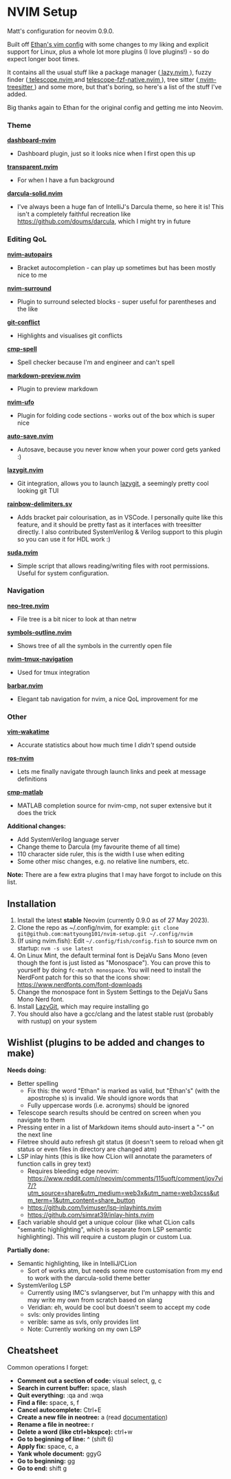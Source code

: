 # NVIM Setup

Matt's configuration for neovim 0.9.0.

Built off [Ethan's vim config](https://github.com/nvim-lua/kickstart.nvim) with some changes to my liking
and explicit support for Linux, plus a whole lot more plugins (I love plugins!) - so do expect longer boot
times.

It contains all the usual stuff like a package manager 
([ lazy.nvim ]( https://github.com/folke/lazy.nvim )), fuzzy finder 
([ telescope.nvim ]( https://github.com/nvim-telescope/telescope.nvim ) and 
[ telescope-fzf-native.nvim ]( https://github.com/nvim-telescope/telescope-fzf-native.nvim )),
tree sitter ([ nvim-treesitter ]( https://github.com/nvim-treesitter/nvim-treesitter )) and
some more, but that's boring, so here's a list of the stuff I've added.

Big thanks again to Ethan for the original config and getting me into Neovim.

### Theme

**[ dashboard-nvim ]( https://github.com/nvimdev/dashboard-nvim )**
- Dashboard plugin, just so it looks nice when I first open this up

**[ transparent.nvim ]( https://github.com/xiyaowong/transparent.nvim )**
- For when I have a fun background

**[darcula-solid.nvim](https://github.com/briones-gabriel/darcula-solid.nvim)**
- I've always been a huge fan of IntelliJ's Darcula theme, so here it is! This isn't a completely faithful
recreation like https://github.com/doums/darcula, which I might try in future

### Editing QoL

**[ nvim-autopairs ]( https://github.com/windwp/nvim-autopairs )**
- Bracket autocompletion - can play up sometimes but has been mostly nice to me

**[ nvim-surround ]( https://github.com/kylechui/nvim-surround )**
- Plugin to surround selected blocks - super useful for parentheses and the like

**[ git-conflict ]( https://github.com/akinsho/git-conflict.nvim )**
- Highlights and visualises git conflicts

**[ cmp-spell ]( https://github.com/f3fora/cmp-spell )**
- Spell checker because I'm and engineer and can't spell

**[ markdown-preview.nvim ]( https://github.com/iamcco/markdown-preview.nvim )**
- Plugin to preview markdown

**[ nvim-ufo ]( https://github.com/kevinhwang91/nvim-ufo )**
- Plugin for folding code sections - works out of the box which is super nice

**[auto-save.nvim](https://github.com/Pocco81/auto-save.nvim)**
- Autosave, because you never know when your power cord gets yanked :)

**[lazygit.nvim](https://github.com/kdheepak/lazygit.nvim)**
- Git integration, allows you to launch [lazygit](https://github.com/jesseduffield/lazygit), a seemingly pretty
cool looking git TUI

**[rainbow-delimiters.sv](https://github.com/HiPhish/rainbow-delimiters.nvim)**
- Adds bracket pair colourisation, as in VSCode. I personally quite like this feature, and it should be pretty
fast as it interfaces with treesitter directly. I also contributed SystemVerilog & Verilog support to this
plugin so you can use it for HDL work :)

**[suda.nvim](https://github.com/lambdalisue/suda.vim)**
- Simple script that allows reading/writing files with root permissions. Useful for system configuration.

### Navigation

**[ neo-tree.nvim ]( https://github.com/nvim-neo-tree/neo-tree.nvim )**
- File tree is a bit nicer to look at than netrw

**[ symbols-outline.nvim ]( https://github.com/simrat39/symbols-outline.nvim )**
- Shows tree of all the symbols in the currently open file

**[ nvim-tmux-navigation ]( https://github.com/alexghergh/nvim-tmux-navigation )**
- Used for tmux integration

**[barbar.nvim](https://github.com/romgrk/barbar.nvim)**
- Elegant tab navigation for nvim, a nice QoL improvement for me

### Other

**[ vim-wakatime ]( https://github.com/wakatime/vim-wakatime )**
- Accurate statistics about how much time I _didn't_ spend outside

**[ ros-nvim ]( https://github.com/taDachs/ros-nvim )**
- Lets me finally navigate through launch links and peek at message definitions

**[ cmp-matlab ]( https://github.com/mstanciu552/cmp-matlab )**
- MATLAB completion source for nvim-cmp, not super extensive but it does the trick

**Additional changes:**
- Add SystemVerilog language server
- Change theme to Darcula (my favourite theme of all time)
- 110 character side ruler, this is the width I use when editing
- Some other misc changes, e.g. no relative line numbers, etc. 

**Note:** There are a few extra plugins that I may have forgot to include on this list.

## Installation
1. Install the latest **stable** Neovim (currently 0.9.0 as of 27 May 2023). 
2. Clone the repo as ~/.config/nvim, for example: `git clone git@github.com:mattyoung101/nvim-setup.git ~/.config/nvim`
3. (If using nvim.fish): Edit `~/.config/fish/config.fish` to source nvm on startup: `nvm -s use latest`
4. On Linux Mint, the default terminal font is DejaVu Sans Mono (even though the font is just listed as "Monospace").
You can prove this to yourself by doing `fc-match monospace`. You will need to install the NerdFont patch for this
so that the icons show: https://www.nerdfonts.com/font-downloads
5. Change the monospace font in System Settings to the DejaVu Sans Mono Nerd font.
6. Install [LazyGit](https://github.com/jesseduffield/lazygit), which may require installing go
7. You should also have a gcc/clang and the latest stable rust (probably with rustup) on your system

## Wishlist (plugins to be added and changes to make)
**Needs doing:**

- Better spelling
    - Fix this: the word "Ethan" is marked as valid, but "Ethan's" (with the apostrophe s) is invalid. We should
    ignore words that 
    - Fully uppercase words (i.e. acronyms) should be ignored
- Telescope search results should be centred on screen when you navigate to them
- Pressing enter in a list of Markdown items should auto-insert a "-" on the next line
- Filetree should auto refresh git status (it doesn't seem to reload when git status or even files in directory
are changed atm)
- LSP inlay hints (this is like how CLion will annotate the parameters of function calls in grey text)
    - Requires bleeding edge neovim: https://www.reddit.com/r/neovim/comments/115uoft/comment/jov7vi7/?utm_source=share&utm_medium=web3x&utm_name=web3xcss&utm_term=1&utm_content=share_button
    - https://github.com/lvimuser/lsp-inlayhints.nvim
    - https://github.com/simrat39/inlay-hints.nvim
- Each variable should get a unique colour (like what CLion calls "semantic highlighting", which is separate
from LSP semantic highlighting). This will require a custom plugin or custom Lua.

**Partially done:**

- Semantic highlighting, like in IntelliJ/CLion
    - Sort of works atm, but needs some more customisation from my end to work with the darcula-solid theme better
- SystemVerilog LSP
    - Currently using IMC's svlangserver, but I'm unhappy with this and may write my own from scratch based
    on slang
    - Veridian: eh, would be cool but doesn't seem to accept my code
    - svls: only provides linting
    - verible: same as svls, only provides lint
    - Note: Currently working on my own LSP

## Cheatsheet
Common operations I forget:

- **Comment out a section of code:** visual select, g, c
- **Search in current buffer:** space, slash
- **Quit everything:** :qa and :wqa
- **Find a file:** space, s, f
- **Cancel autocomplete:** Ctrl+E
- **Create a new file in neotree:** a (read [documentation](https://github.com/nvim-neo-tree/neo-tree.nvim#longer-example-for-packer))
- **Rename a file in neotree:** r
- **Delete a word (like ctrl+bkspce):** ctrl+w
- **Go to beginning of line:** ^ (shift 6)
- **Apply fix:** space, c, a
- **Yank whole document:** ggyG
- **Go to beginning:** gg
- **Go to end:** shift g
